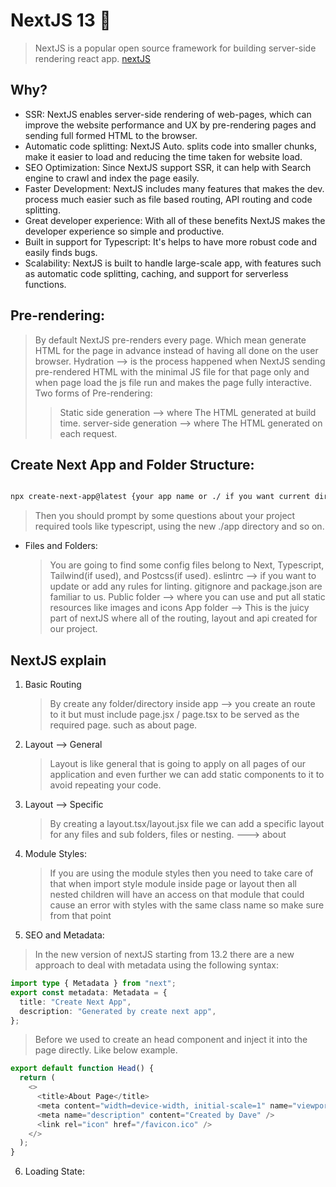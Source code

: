 # NextJS 13 🎉

> NextJS is a popular open source framework for building server-side rendering react app.
> [nextJS](https://nextjs.org)

## Why?

- SSR: NextJS enables server-side rendering of web-pages, which can improve the website performance and UX by pre-rendering pages and sending full formed HTML to the browser.
- Automatic code splitting: NextJS Auto. splits code into smaller chunks, make it easier to load and reducing the time taken for website load.
- SEO Optimization: Since NextJS support SSR, it can help with Search engine to crawl and index the page easily.
- Faster Development: NextJS includes many features that makes the dev. process much easier such as file based routing, API routing and code splitting.
- Great developer experience: With all of these benefits NextJS makes the developer experience so simple and productive.
- Built in support for Typescript: It's helps to have more robust code and easily finds bugs.
- Scalability: NextJS is built to handle large-scale app, with features such as automatic code splitting, caching, and support for serverless functions.

## Pre-rendering:

> By default NextJS pre-renders every page. Which mean generate HTML for the page in advance instead of having all done on the user browser.
> Hydration --> is the process happened when NextJS sending pre-rendered HTML with the minimal JS file for that page only and when page load the js file run and makes the page fully interactive.
> Two forms of Pre-rendering:
>
> > Static side generation --> where The HTML generated at build time.
> > server-side generation --> where The HTML generated on each request.

## Create Next App and Folder Structure:

```bash

npx create-next-app@latest {your app name or ./ if you want current directory}

```

> Then you should prompt by some questions about your project required tools like typescript, using the new ./app directory and so on.

- Files and Folders:
  > You are going to find some config files belong to Next, Typescript, Tailwind(if used), and Postcss(if used).
  > eslintrc --> if you want to update or add any rules for linting.
  > gitignore and package.json are familiar to us.
  > Public folder --> where you can use and put all static resources like images and icons
  > App folder --> This is the juicy part of nextJS where all of the routing, layout and api created for our project.

## NextJS explain

1. Basic Routing

   > By create any folder/directory inside app --> you create an route to it but must include page.jsx / page.tsx to be served as the required page. such as about page.

2. Layout --> General

   > Layout is like general that is going to apply on all pages of our application and even further we can add static components to it to avoid repeating your code.

3. Layout --> Specific

   > By creating a layout.tsx/layout.jsx file we can add a specific layout for any files and sub folders, files or nesting. ---> about

4. Module Styles:

   > If you are using the module styles then you need to take care of that when import style module inside page or layout then all nested children will have an access on that module that could cause an error with styles with the same class name so make sure from that point

5. SEO and Metadata:

> In the new version of nextJS starting from 13.2 there are a new approach to deal with metadata using the following syntax:

```ts
import type { Metadata } from "next";
export const metadata: Metadata = {
  title: "Create Next App",
  description: "Generated by create next app",
};
```

> Before we used to create an head component and inject it into the page directly.
> Like below example.

```js
export default function Head() {
  return (
    <>
      <title>About Page</title>
      <meta content="width=device-width, initial-scale=1" name="viewport" />
      <meta name="description" content="Created by Dave" />
      <link rel="icon" href="/favicon.ico" />
    </>
  );
}
```

6. Loading State:

>
